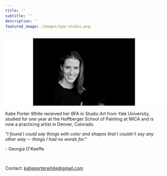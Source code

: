 ```yaml
---
title: ''
subtitle: ''
description: ''
featured_image: /images/kpw-studio.png
---
```


![](/images/kpw-studio.png)

Katie Porter White received her BFA in Studio Art from Yale University, studied for one year at the Hoffberger School of Painting at MICA and is now a practicing artist in Denver, Colorado.

*"I found I could say things with color and shapes that I couldn't say any other way -- things I had no words for."*

- Georgia O'Keeffe

<br>

Contact: katieporterwhite@gmail.com
